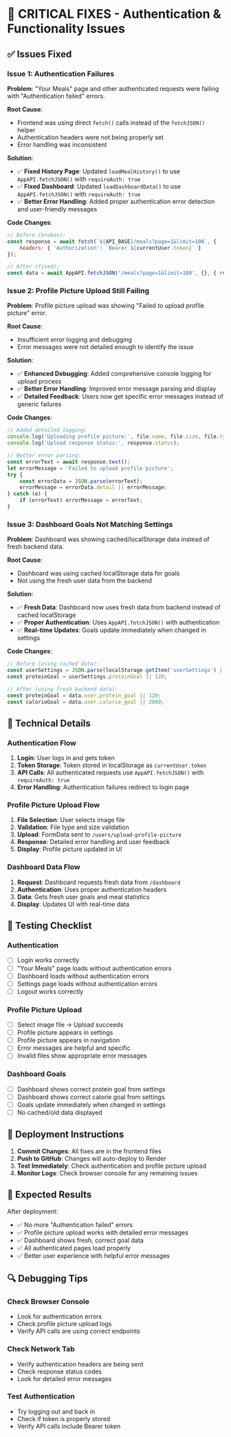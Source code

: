 # 🚨 **CRITICAL FIXES - Authentication & Functionality Issues**

## **✅ Issues Fixed**

### **Issue 1: Authentication Failures**
**Problem**: "Your Meals" page and other authenticated requests were failing with "Authentication failed" errors.

**Root Cause**: 
- Frontend was using direct `fetch()` calls instead of the `fetchJSON()` helper
- Authentication headers were not being properly set
- Error handling was inconsistent

**Solution**:
- ✅ **Fixed History Page**: Updated `loadMealHistory()` to use `AppAPI.fetchJSON()` with `requireAuth: true`
- ✅ **Fixed Dashboard**: Updated `loadDashboardData()` to use `AppAPI.fetchJSON()` with `requireAuth: true`
- ✅ **Better Error Handling**: Added proper authentication error detection and user-friendly messages

**Code Changes**:
```javascript
// Before (broken):
const response = await fetch(`${API_BASE}/meals?page=1&limit=100`, {
    headers: { 'Authorization': `Bearer ${currentUser.token}` }
});

// After (fixed):
const data = await AppAPI.fetchJSON('/meals?page=1&limit=100', {}, { requireAuth: true });
```

### **Issue 2: Profile Picture Upload Still Failing**
**Problem**: Profile picture upload was showing "Failed to upload profile picture" error.

**Root Cause**: 
- Insufficient error logging and debugging
- Error messages were not detailed enough to identify the issue

**Solution**:
- ✅ **Enhanced Debugging**: Added comprehensive console logging for upload process
- ✅ **Better Error Handling**: Improved error message parsing and display
- ✅ **Detailed Feedback**: Users now get specific error messages instead of generic failures

**Code Changes**:
```javascript
// Added detailed logging:
console.log('Uploading profile picture:', file.name, file.size, file.type);
console.log('Upload response status:', response.status);

// Better error parsing:
const errorText = await response.text();
let errorMessage = 'Failed to upload profile picture';
try {
    const errorData = JSON.parse(errorText);
    errorMessage = errorData.detail || errorMessage;
} catch (e) {
    if (errorText) errorMessage = errorText;
}
```

### **Issue 3: Dashboard Goals Not Matching Settings**
**Problem**: Dashboard was showing cached/localStorage data instead of fresh backend data.

**Root Cause**: 
- Dashboard was using cached localStorage data for goals
- Not using the fresh user data from the backend

**Solution**:
- ✅ **Fresh Data**: Dashboard now uses fresh data from backend instead of cached localStorage
- ✅ **Proper Authentication**: Uses `AppAPI.fetchJSON()` with authentication
- ✅ **Real-time Updates**: Goals update immediately when changed in settings

**Code Changes**:
```javascript
// Before (using cached data):
const userSettings = JSON.parse(localStorage.getItem('userSettings') || '{}');
const proteinGoal = userSettings.proteinGoal || 120;

// After (using fresh backend data):
const proteinGoal = data.user.protein_goal || 120;
const calorieGoal = data.user.calorie_goal || 2000;
```

## **🔧 Technical Details**

### **Authentication Flow**
1. **Login**: User logs in and gets token
2. **Token Storage**: Token stored in localStorage as `currentUser.token`
3. **API Calls**: All authenticated requests use `AppAPI.fetchJSON()` with `requireAuth: true`
4. **Error Handling**: Authentication failures redirect to login page

### **Profile Picture Upload Flow**
1. **File Selection**: User selects image file
2. **Validation**: File type and size validation
3. **Upload**: FormData sent to `/users/upload-profile-picture`
4. **Response**: Detailed error handling and user feedback
5. **Display**: Profile picture updated in UI

### **Dashboard Data Flow**
1. **Request**: Dashboard requests fresh data from `/dashboard`
2. **Authentication**: Uses proper authentication headers
3. **Data**: Gets fresh user goals and meal statistics
4. **Display**: Updates UI with real-time data

## **🧪 Testing Checklist**

### **Authentication**
- [ ] Login works correctly
- [ ] "Your Meals" page loads without authentication errors
- [ ] Dashboard loads without authentication errors
- [ ] Settings page loads without authentication errors
- [ ] Logout works correctly

### **Profile Picture Upload**
- [ ] Select image file → Upload succeeds
- [ ] Profile picture appears in settings
- [ ] Profile picture appears in navigation
- [ ] Error messages are helpful and specific
- [ ] Invalid files show appropriate error messages

### **Dashboard Goals**
- [ ] Dashboard shows correct protein goal from settings
- [ ] Dashboard shows correct calorie goal from settings
- [ ] Goals update immediately when changed in settings
- [ ] No cached/old data displayed

## **📝 Deployment Instructions**

1. **Commit Changes**: All fixes are in the frontend files
2. **Push to GitHub**: Changes will auto-deploy to Render
3. **Test Immediately**: Check authentication and profile picture upload
4. **Monitor Logs**: Check browser console for any remaining issues

## **🎯 Expected Results**

After deployment:
- ✅ No more "Authentication failed" errors
- ✅ Profile picture upload works with detailed error messages
- ✅ Dashboard shows fresh, correct goal data
- ✅ All authenticated pages load properly
- ✅ Better user experience with helpful error messages

## **🔍 Debugging Tips**

### **Check Browser Console**
- Look for authentication errors
- Check profile picture upload logs
- Verify API calls are using correct endpoints

### **Check Network Tab**
- Verify authentication headers are being sent
- Check response status codes
- Look for detailed error messages

### **Test Authentication**
- Try logging out and back in
- Check if token is properly stored
- Verify API calls include Bearer token
